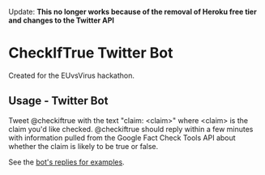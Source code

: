 Update: **This no longer works because of the removal of Heroku free tier and changes to the Twitter API**

# CheckIfTrue Twitter Bot

Created for the EUvsVirus hackathon.

## Usage - Twitter Bot

Tweet @checkiftrue with the text "claim: \<claim\>" where \<claim\> is the claim you'd like checked. @checkiftrue should reply within a few minutes with information pulled from the Google Fact Check Tools API about whether the claim is likely to be true or false.

See the [bot's replies for examples](https://twitter.com/checkiftrue/with_replies).
